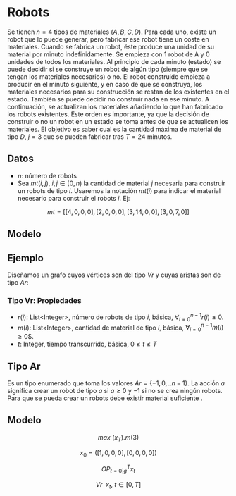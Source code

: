# Robots

Se tienen $n=4$ tipos de materiales $(A, B, C, D)$. Para cada uno, existe un robot que lo puede generar, pero fabricar ese robot tiene un coste en materiales. Cuando se fabrica un robot, éste produce una unidad de su material por minuto indefinidamente. Se empieza con 1 robot de A y 0 unidades de todos los materiales.
Al principio de cada minuto (estado) se puede decidir si se construye un robot de algún tipo (siempre que se tengan los materiales necesarios) o no. El robot construido empieza a producir en el minuto siguiente, y en caso de que se construya, los materiales necesarios para su construcción se restan de los existentes en el estado. También se puede decidir no construir nada en ese minuto.
A continuación, se actualizan los materiales añadiendo lo que han fabricado los robots existentes. Este orden es importante, ya que la decisión de construir o no un robot en un estado se toma antes de que se actualicen los materiales.
El objetivo es saber cual es la cantidad máxima de material de tipo $D$, $j=3$ que se pueden fabricar tras $T= 24$ minutos.

## Datos

- $n$: número de robots
-  Sea $mt(i,j), \ i,j \in[0,n)$ la cantidad de material $j$ necesaria para construir un robots de tipo $i$. Usaremos la notación $mt(i)$ para indicar el material necesario para construir el robots $i$. Ej: 

$$ mt = [[4,0,0,0],[2,0,0,0],[3,14,0,0],[3,0,7,0]] $$

## Modelo


## Ejemplo

Diseñamos un grafo cuyos vértices son del tipo $Vr$  y cuyas aristas son de tipo $Ar$:

### Tipo Vr: Propiedades

- $r(i)$: List\<Integer\>, número de robots de tipo $i$, básica, $\forall_{i=0}^{n-1} r(i) \geq 0$.
- $m(i)$: List\<Integer\>, cantidad de material de tipo $i$, básica, $\forall_{i=0}^{n-1} m(i) \geq 0$$.
- $t$: Integer, tiempo transcurrido, básica, $0 \le t \le T$

## Tipo Ar

Es un tipo enumerado que toma los valores $Ar = \{-1,0,..n-1\}$.  La acción $a$ significa crear un robot de tipo $a$  si $a \ge 0$ y $-1$ si no se crea ningún robots. Para que se pueda crear un robots debe existir material suficiente . 

## Modelo

$$max \ (x_T).m(3) $$

$$x_0=([1,0,0,0],[0,0,0,0])$$

$$OP_{t=0|g}^T x_t$$

$$ Vr \ \ x_t,\ t∈[0,T]$$
